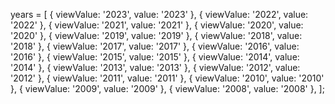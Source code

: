  years = [
    { viewValue: '2023', value: '2023' },
    { viewValue: '2022', value: '2022' },
    { viewValue: '2021', value: '2021' },
    { viewValue: '2020', value: '2020' },
    { viewValue: '2019', value: '2019' },
    { viewValue: '2018', value: '2018' },
    { viewValue: '2017', value: '2017' },
    { viewValue: '2016', value: '2016' },
    { viewValue: '2015', value: '2015' },
    { viewValue: '2014', value: '2014' },
    { viewValue: '2013', value: '2013' },
    { viewValue: '2012', value: '2012' },
    { viewValue: '2011', value: '2011' },
    { viewValue: '2010', value: '2010' },
    { viewValue: '2009', value: '2009' },
    { viewValue: '2008', value: '2008' },
  ];
